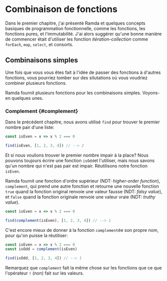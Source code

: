 # Combinaison de fonctions

Dans le premier chapitre, j'ai présenté Ramda et quelques concepts basiques de programmation fonctionnelle, comme les fonctions, les fonctions pures, et l'immutabilité. J'ai alors suggérer qu'une bonne manière de commencer était d'utiliser les fonction _itération-collection_ comme `forEach`, `map`, `select`, et consorts.

## Combinaisons simples

Une fois que vous vous êtes fait à l'idée de passer des fonctions à d'autres fonctions, vous pourriez tomber sur des situtations où vous voudriez combiner plusieurs fonctions.

Ramda fournit plusieurs fonctions pour les combinaisons simples. Voyons-en quelques unes.

### Complement {#complement}

Dans le précédent chapitre, nous avons utilisé `find` pour trouver le premier nombre pair d'une liste:

```js
const isEven = x => x % 2 === 0

find(isEven, [1, 2, 3, 4]) // --> 2
```

Et si nous voulions trouver le premier nombre impair à la place? Nous pouvons toujours écrire une fonction `isOdd`et l'utiliser, mais nous savons qu'un nombre qui n'est pas pair est impair. Réutilisons notre fonction `isEven`.

Ramda fournit une fonction d'ordre supérieur \(NDT: _higher-order function_\), `complement`, qui prend une autre fonction et retourne une nouvelle fonction `true` quand la fonction original renvoie une valeur fausse \(NDT: _falsy value_\), et `false` quand la fonction originale renvoie une valeur vraie \(NDT: _truthy value_\).

```js
const isEven = x => x % 2 === 0

find(complement(isEven), [1, 2, 3, 4]) // --> 1
```

C'est encore mieux de donner à la fonction `complement`ée son propre nom, pour qu'on puisse la réutiliser:

```js
const isEven = x => x % 2 === 0
const isOdd = complement(isEven)

find(isOdd, [1, 2, 3, 4]) // --> 1
```

Remarquez que `complement` fait la même chose sur les fonctions que ce que l'opérateur `!` \(non\) fait sur les valeurs.

